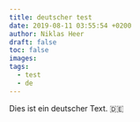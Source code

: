 ```yaml
---
title: deutscher test
date: 2019-08-11 03:55:54 +0200
author: Niklas Heer
draft: false
toc: false
images:
tags:
  - test
  - de
---
```


Dies ist ein deutscher Text. :de:
